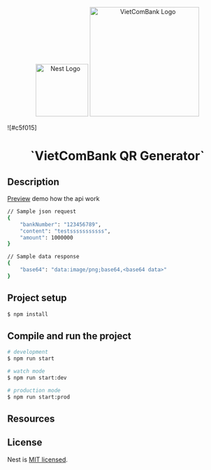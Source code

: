 <p align="center">
  <a href="http://nestjs.com/" target="blank"><img src="https://nestjs.com/img/logo-small.svg" width="120" alt="Nest Logo" /></a>
  <img src="https://vinfruits.com/wp-content/uploads/2024/06/logo-vietcombank-khong-slogan-300x111.png" alt="VietComBank Logo" width="250px">
</p>

</p>
![#c5f015]<h1 align="center">`VietComBank QR Generator`</h1>

## Description

[Preview](https://103.252.93.54) demo how the api work

```bash
// Sample json request
{
    "bankNumber": "123456789",
    "content": "testsssssssssss",
    "amount": 1000000
}
```
```bash
// Sample data response
{
    "base64": "data:image/png;base64,<base64 data>"
}
```

## Project setup

```bash
$ npm install
```

## Compile and run the project

```bash
# development
$ npm run start

# watch mode
$ npm run start:dev

# production mode
$ npm run start:prod
```

## Resources


## License

Nest is [MIT licensed](https://github.com/nestjs/nest/blob/master/LICENSE).

